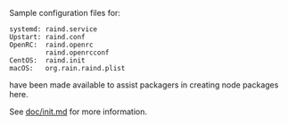 Sample configuration files for:
```
systemd: raind.service
Upstart: raind.conf
OpenRC:  raind.openrc
         raind.openrcconf
CentOS:  raind.init
macOS:   org.rain.raind.plist
```
have been made available to assist packagers in creating node packages here.

See [doc/init.md](../../doc/init.md) for more information.
